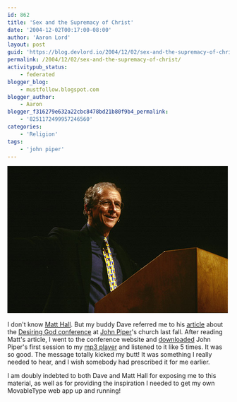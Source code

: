 ```yaml
---
id: 862
title: 'Sex and the Supremacy of Christ'
date: '2004-12-02T00:17:00-08:00'
author: 'Aaron Lord'
layout: post
guid: 'https://blog.devlord.io/2004/12/02/sex-and-the-supremacy-of-christ/'
permalink: /2004/12/02/sex-and-the-supremacy-of-christ/
activitypub_status:
    - federated
blogger_blog:
    - mustfollow.blogspot.com
blogger_author:
    - Aaron
blogger_f316279e632a22cbc8478bd21b80f9b4_permalink:
    - '8251172499957246560'
categories:
    - 'Religion'
tags:
    - 'john piper'
---
```


![John Piper](/assets/img/2011/10/piper_natcon_04.jpg)

I don't know <a href="http://www.matthewhall.net/" target="_blank" rel="noopener">Matt Hall</a>. But my buddy Dave referred me to his <a href="http://matthewhall.net/index.php?p=463" target="_blank" rel="noopener">article</a> about the <a href="http://www.desiringgod.org/Events/NationalConferences/Archives/2004/">Desiring God conference</a> at <a href="http://www.desiringgod.org/" target="_blank" rel="noopener">John Piper</a>'s church last fall. After reading Matt's article, I went to the conference website and <a href="http://www.desiringgod.org/ResourceLibrary/ConferenceMessages/ByConference/2/" target="_blank" rel="noopener">downloaded</a> John Piper's first session to my <a href="http://www.amazon.com/exec/obidos/ASIN/B0002DOX9O/lbmusic">mp3 player</a> and listened to it like 5 times. It was so good. The message totally kicked my butt! It was something I really needed to hear, and I wish somebody had prescribed it for me earlier.

I am doubly indebted to both Dave and Matt Hall for exposing me to this material, as well as for providing the inspiration I needed to get my own MovableType web app up and running!